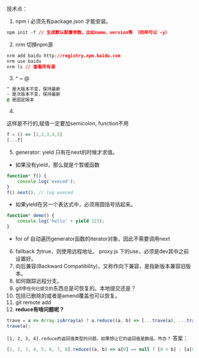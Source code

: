 技术点：

1. npm i 必须先有package.json 才能安装。
``` css
npm init -f // 生成默认配置参数，比如name、version等 （同样可以 -y）
```

2. nrm 切换npm源
``` css
nrm add baidu http://registry.npm.baidu.com
nrm use baidu
nrm ls // 查看所有源
```

3. ^ ~ @
``` css
^ 是大版本不变，保持最新
~ 是次版本不变，保持最新
@ 是固定版本
```

4.
这样是不行的,赋值一定要加semicolon, function不用
``` js
f = () => [1,2,3,4,5]
[...f]
```

5. generator: yield 只有在next的时候才求值。

- 如果没有yield，那么就是个暂缓函数
``` js
function* f() {
    console.log('execed');
}
f().next(); // log execed
```
- 如果yield在另一个表达式中，必须用圆括号括起来。
``` js
function* demo() {
    console.log('hello' + yield 123);
}
```
- for of 自动遍历generator函数的iterator对象，因此不需要调用next

6. fallback 为true，则使用远程地址。 proxy.js 下的use，必须是dev其中之前设置好。
7. 向后兼容(Backward Compatibility)，又称作向下兼容，是指新版本兼容旧版本。
8. 如何跟踪远程分支。
9. git中`任何已提交的`东西总是可恢复的。本地提交还是？
10. 包括已删除的或者是amend覆盖也可以恢复。
11. git remote add <name> <url>
12. **reduce有啥问题呢？**
``` js
trave = a => Array.isArray(a) ? a.reduce((a, b) => [...trave(a), ...trave(b)]) : [a];
trave(a);
```
`[1, 2, 3, 4].reduce的返回值类型的问题，如果想让它的返回值是数组，咋办？`
答案：
``` js
[1, 2, 3, 4, 5, 6, 7, 8].reduce((a, b) => a[0] == null ? [0 + b] : [a[0] + b], []);
```